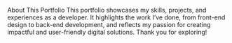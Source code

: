 About This Portfolio
This portfolio showcases my skills, projects, and experiences as a developer. It highlights the work I’ve done, from front-end design to back-end development, and reflects my passion for creating impactful and user-friendly digital solutions. Thank you for exploring!
